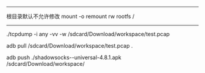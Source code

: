 
---

根目录默认不允许修改
mount -o remount
rw rootfs /

---

./tcpdump -i any -vv -w /sdcard/Download/workspace/test.pcap

adb pull /sdcard/Download/workspace/test.pcap .

adb push ./shadowsocks--universal-4.8.1.apk /sdcard/Download/workspace/

